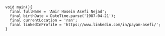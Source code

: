 ```
void main(){
  final fullName = 'Amir Hosein Asefi Nejad';
  final birthDate = DateTime.parse('1987-04-21');
  final currentLocation = 'ran';
  final linkedInProfile = 'https://www.linkedin.com/in/payam-asefi/';
}
```


<!-- ![GitHub Logo](https://raw.githubusercontent.com/p4yam/p4yam/main/top.jpeg) -->


<!--
**p4yam/p4yam** is a ✨ _special_ ✨ repository because its `README.md` (this file) appears on your GitHub profile.

Here are some ideas to get you started:

- 🔭 I’m currently working on ...
- 🌱 I’m currently learning ...
- 👯 I’m looking to collaborate on ...
- 🤔 I’m looking for help with ...
- 💬 Ask me about ...
- 📫 How to reach me: ...
- 😄 Pronouns: ...
- ⚡ Fun fact: ...
-->
